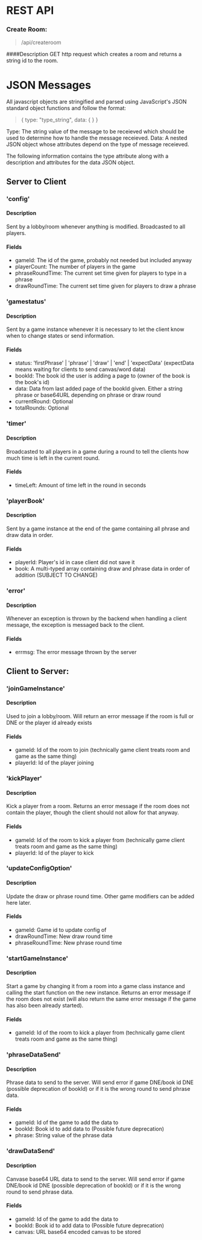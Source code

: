 # REST API
### Create Room:
>/api/createroom

####Description
GET http request which creates a room and returns a string id to the room.

# JSON Messages
All javascript objects are stringified and parsed using JavaScript's JSON standard object functions and follow the format:
>{
    type: "type_string",
    data: {
          }
 }

Type: The string value of the message to be receieved which should be used to determine how to handle the message receieved.
Data: A nested JSON object whose attributes depend on the type of message receieved.

The following information contains the type attribute along with a description and attributes for the data JSON object.

## Server to Client
### 'config'
#### Description
Sent by a lobby/room whenever anything is modified. Broadcasted to all players.
#### Fields
- gameId: The id of the game, probably not needed but included anyway
- playerCount: The number of players in the game
- phraseRoundTime: The current set time given for players to type in a phrase
- drawRoundTime: The current set time given for players to draw a phrase

### 'gamestatus'
#### Description
Sent by a game instance whenever it is necessary to let the client know when to change states or send information.
#### Fields
- status: 'firstPhrase' | 'phrase' | 'draw' | 'end' | 'expectData' (expectData means waiting for clients to send canvas/word data)
- bookId: The book id the user is adding a page to (owner of the book is the book's id)
- data: Data from last added page of the bookId given. Either a string phrase or base64URL depending on phrase or draw round
- currentRound: Optional
- totalRounds: Optional

### 'timer'
#### Description
Broadcasted to all players in a game during a round to tell the clients how much time is left in the current round.
#### Fields
- timeLeft: Amount of time left in the round in seconds


### 'playerBook'
#### Description
Sent by a game instance at the end of the game containing all phrase and draw data in order.
#### Fields
- playerId: Player's id in case client did not save it
- book: A multi-typed array containing draw and phrase data in order of addition (SUBJECT TO CHANGE)


### 'error'
#### Description
Whenever an exception is thrown by the backend when handling a client message, the exception is messaged back to the client.
#### Fields
- errmsg: The error message thrown by the server

## Client to Server:
### 'joinGameInstance'
#### Description
Used to join a lobby/room. Will return an error message if the room is full or DNE or the player id already exists
#### Fields
- gameId: Id of the room to join (technically game client treats room and game as the same thing)
- playerId: Id of the player joining

### 'kickPlayer'
#### Description
Kick a player from a room. Returns an error message if the room does not contain the player, though the client
should not allow for that anyway.
#### Fields
- gameId: Id of the room to kick a player from (technically game client treats room and game as the same thing)
- playerId: Id of the player to kick

### 'updateConfigOption'
#### Description
Update the draw or phrase round time. Other game modifiers can be added here later.
#### Fields
- gameId: Game id to update config of
- drawRoundTime: New draw round time
- phraseRoundTime: New phrase round time

### 'startGameInstance'
#### Description
Start a game by changing it from a room into a game class instance and calling the start function on the new instance.
Returns an error message if the room does not exist (will also return the same error message if the game has also been already started).
#### Fields
- gameId: Id of the room to kick a player from (technically game client treats room and game as the same thing)

### 'phraseDataSend'
#### Description
Phrase data to send to the server. Will send error if game DNE/book id DNE (possible deprecation of bookId) or if it is
the wrong round to send phrase data.
#### Fields
- gameId: Id of the game to add the data to
- bookId: Book id to add data to (Possible future deprecation)
- phrase: String value of the phrase data

### 'drawDataSend'
#### Description
Canvase base64 URL data to send to the server. Will send error if game DNE/book id DNE (possible deprecation of bookId) or if it is
the wrong round to send phrase data.
#### Fields
- gameId: Id of the game to add the data to
- bookId: Book id to add data to (Possible future deprecation)
- canvas: URL base64 encoded canvas to be stored
